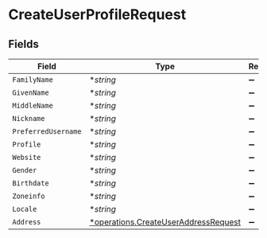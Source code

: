 # CreateUserProfileRequest


## Fields

| Field                                                                                       | Type                                                                                        | Required                                                                                    | Description                                                                                 |
| ------------------------------------------------------------------------------------------- | ------------------------------------------------------------------------------------------- | ------------------------------------------------------------------------------------------- | ------------------------------------------------------------------------------------------- |
| `FamilyName`                                                                                | **string*                                                                                   | :heavy_minus_sign:                                                                          | N/A                                                                                         |
| `GivenName`                                                                                 | **string*                                                                                   | :heavy_minus_sign:                                                                          | N/A                                                                                         |
| `MiddleName`                                                                                | **string*                                                                                   | :heavy_minus_sign:                                                                          | N/A                                                                                         |
| `Nickname`                                                                                  | **string*                                                                                   | :heavy_minus_sign:                                                                          | N/A                                                                                         |
| `PreferredUsername`                                                                         | **string*                                                                                   | :heavy_minus_sign:                                                                          | N/A                                                                                         |
| `Profile`                                                                                   | **string*                                                                                   | :heavy_minus_sign:                                                                          | N/A                                                                                         |
| `Website`                                                                                   | **string*                                                                                   | :heavy_minus_sign:                                                                          | N/A                                                                                         |
| `Gender`                                                                                    | **string*                                                                                   | :heavy_minus_sign:                                                                          | N/A                                                                                         |
| `Birthdate`                                                                                 | **string*                                                                                   | :heavy_minus_sign:                                                                          | N/A                                                                                         |
| `Zoneinfo`                                                                                  | **string*                                                                                   | :heavy_minus_sign:                                                                          | N/A                                                                                         |
| `Locale`                                                                                    | **string*                                                                                   | :heavy_minus_sign:                                                                          | N/A                                                                                         |
| `Address`                                                                                   | [*operations.CreateUserAddressRequest](../../models/operations/createuseraddressrequest.md) | :heavy_minus_sign:                                                                          | N/A                                                                                         |